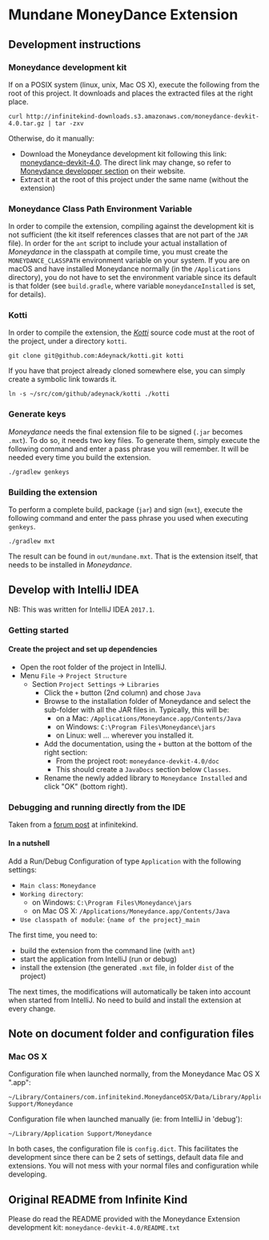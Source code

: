 Mundane MoneyDance Extension
===

## Development instructions

### Moneydance development kit

If on a POSIX system (linux, unix, Mac OS X), execute the following from the root of this project. It downloads and
places the extracted files at the right place.

    curl http://infinitekind-downloads.s3.amazonaws.com/moneydance-devkit-4.0.tar.gz | tar -zxv

Otherwise, do it manually:
- Download the Moneydance development kit following this link: [moneydance-devkit-4.0](http://infinitekind-downloads.s3.amazonaws.com/moneydance-devkit-4.0.tar.gz). The direct link may change, so refer to [Moneydance developper section](http://infinitekind.com/developer) on their website.
- Extract it at the root of this project under the same name (without the extension)

### Moneydance Class Path Environment Variable

In order to compile the extension, compiling against the development kit is not sufficient (the kit itself references
classes that are not part of the `JAR` file). In order for the `ant` script to include your actual installation of
_Moneydance_ in the classpath at compile time, you must create the `MONEYDANCE_CLASSPATH` environment variable on your
system. If you are on macOS and have installed Moneydance normally (in the `/Applications` directory), you do not have
to set the environment variable since its default is that folder (see `build.gradle`, where variable 
`moneydanceInstalled` is set, for details).

### Kotti

In order to compile the extension, the [_Kotti_](https://github.com/adeynack/kotti) source code must at the root of the
project, under a directory `kotti`.

    git clone git@github.com:Adeynack/kotti.git kotti
    
If you have that project already cloned somewhere else, you can simply create a symbolic link towards it.

    ln -s ~/src/com/github/adeynack/kotti ./kotti

### Generate keys

_Moneydance_ needs the final extension file to be signed (`.jar` becomes `.mxt`). To do so, it needs two key files. To
generate them, simply execute the following command and enter a pass phrase you will remember. It will be needed every
time you build the extension.

    ./gradlew genkeys
    
### Building the extension

To perform a complete build, package (`jar`) and sign (`mxt`), execute the following command and enter the pass phrase
you used when executing `genkeys`.

    ./gradlew mxt

The result can be found in `out/mundane.mxt`. That is the extension itself, that needs to be installed in _Moneydance_.

## Develop with IntelliJ IDEA

NB: This was written for IntelliJ IDEA `2017.1`.

### Getting started

#### Create the project and set up dependencies

- Open the root folder of the project in IntelliJ.
- Menu `File` -> `Project Structure`
    - Section `Project Settings` -> `Libraries`
        - Click the `+` button (2nd column) and chose `Java`
        - Browse to the installation folder of Moneydance and select the sub-folder with all the JAR files in. Typically, this will be:
            - on a Mac: `/Applications/Moneydance.app/Contents/Java`
            - on Windows: `C:\Program Files\Moneydance\jars`
            - on Linux: well ... wherever you installed it.
        - Add the documentation, using the `+` button at the bottom of the right section:
        	- From the project root: `moneydance-devkit-4.0/doc`
        	- This should create a `JavaDocs` section below `Classes`.
        - Rename the newly added library to `Moneydance Installed` and click "OK" (bottom right).


### Debugging and running directly from the IDE

Taken from a [forum post](http://help.infinitekind.com/discussions/moneydance-development/824-debugging-moneydance-extensions-in-eclipse) at infinitekind.

#### In a nutshell

Add a Run/Debug Configuration of type `Application` with the following settings:

- `Main class`: `Moneydance`
- `Working directory`:
    - on Windows: `C:\Program Files\Moneydance\jars`
    - on Mac OS X: `/Applications/Moneydance.app/Contents/Java`
- `Use classpath of module`: `{name of the project}_main`

The first time, you need to:

- build the extension from the command line (with `ant`)
- start the application from IntelliJ (run or debug)
- install the extension (the generated `.mxt` file, in folder `dist` of the project)

The next times, the modifications will automatically be taken into account when started from IntelliJ. No need to build and install the extension at every change.


## Note on document folder and configuration files

### Mac OS X

Configuration file when launched normally, from the Moneydance Mac OS X ".app":

    ~/Library/Containers/com.infinitekind.MoneydanceOSX/Data/Library/Application Support/Moneydance

Configuration file when launched manually (ie: from IntelliJ in 'debug'):

    ~/Library/Application Support/Moneydance

In both cases, the configuration file is `config.dict`. This facilitates the development since
there can be 2 sets of settings, default data file and extensions. You will not mess with your
normal files and configuration while developing.

## Original README from Infinite Kind

Please do read the README provided with the Moneydance Extension
development kit: ```moneydance-devkit-4.0/README.txt```
